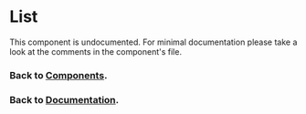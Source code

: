 # List
This component is undocumented. For minimal documentation please take a look at the comments in the component's file.

### Back to [Components](../README.md).
### Back to [Documentation](../../README.md).
